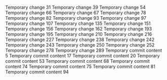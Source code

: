 Temporary change 31
Temporary change 39
Temporary change 54
Temporary change 66
Temporary change 67
Temporary change 78
Temporary change 82
Temporary change 93
Temporary change 97
Temporary change 107
Temporary change 135
Temporary change 151
Temporary change 156
Temporary change 162
Temporary change 193
Temporary change 195
Temporary change 210
Temporary change 216
Temporary change 227
Temporary change 238
Temporary change 242
Temporary change 243
Temporary change 250
Temporary change 252
Temporary change 278
Temporary change 289
Temporary commit content 5
Temporary commit content 17
Temporary commit content 20
Temporary commit content 53
Temporary commit content 68
Temporary commit content 74
Temporary commit content 75
Temporary commit content 81
Temporary commit content 94
